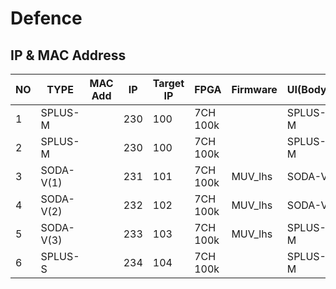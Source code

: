 # Defence

IP & MAC Address
--
|NO|TYPE| MAC Add | IP | Target IP | FPGA | Firmware | UI(Body) |  ETC |
|---|---|---|---|---|---|---|---|---|
|1|SPLUS-M| | 230 | 100 |7CH 100k||SPLUS-M|Portable|
|2|SPLUS-M| | 230 | 100 |7CH 100k||SPLUS-M|ENV Test|
|3|SODA-V(1)| | 231 | 101 |7CH 100k |MUV_lhs|SODA-V||
|4|SODA-V(2)| | 232 | 102 |7CH 100k |MUV_lhs|SODA-V||
|5|SODA-V(3)| | 233 | 103 |7CH 100k |MUV_lhs|SPLUS-M| SW Only |
|6|SPLUS-S| | 234 | 104 |7CH 100k  || SPLUS-M | 6CH |

